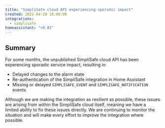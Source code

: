 ```yaml
---
title: "SimpliSafe cloud API experiencing sporadic impact"
created: 2021-04-28 18:00:00
integrations:
  - simplisafe
homeassistant: ">0.81"
---
```


## Summary

For some months, the unpublished SimpliSafe cloud API has been experencing sporadic service impact, resulting in:

* Delayed changes to the alarm state
* Re-authentication of the SimpliSafe integration in Home Assistant
* Missing or delayed `SIMPLISAFE_EVENT` and `SIMPLISAFE_NOTIFICATION` events

Although we are making the integration as resilient as possible, these issues are arising from within the SimpliSafe cloud itself, meaning we have a limited ability to fix these issues directly. We are continuing to monitor the situation and will make every effort to improve the integration where possible.
